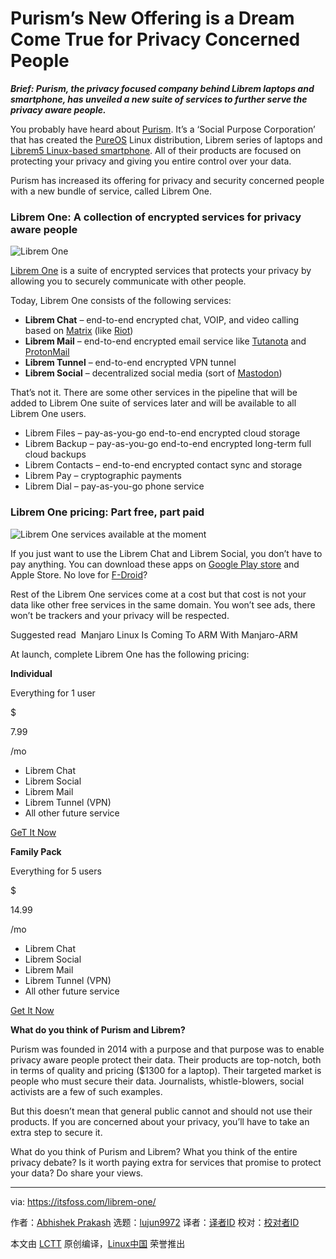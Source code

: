 [#]: collector: (lujun9972)
[#]: translator: ( )
[#]: reviewer: ( )
[#]: publisher: ( )
[#]: url: ( )
[#]: subject: (Purism’s New Offering is a Dream Come True for Privacy Concerned People)
[#]: via: (https://itsfoss.com/librem-one/)
[#]: author: (Abhishek Prakash https://itsfoss.com/author/abhishek/)

Purism’s New Offering is a Dream Come True for Privacy Concerned People
======

_**Brief: Purism, the privacy focused company behind Librem laptops and smartphone, has unveiled a new suite of services to further serve the privacy aware people.**_

You probably have heard about [Purism][1]. It’s a ‘Social Purpose Corporation’ that has created the [PureOS][2] Linux distribution, Librem series of laptops and [Librem5 Linux-based smartphone][3]. All of their products are focused on protecting your privacy and giving you entire control over your data.

Purism has increased its offering for privacy and security concerned people with a new bundle of service, called Librem One.

### Librem One: A collection of encrypted services for privacy aware people

![Librem One][4]

[Librem One][5] is a suite of encrypted services that protects your privacy by allowing you to securely communicate with other people.

Today, Librem One consists of the following services:

  * **Librem Chat** – end-to-end encrypted chat, VOIP, and video calling based on [Matrix][6] (like [Riot][7])
  * **Librem Mail** – end-to-end encrypted email service like [Tutanota][8] and [ProtonMail][9]
  * **Librem Tunnel** – end-to-end encrypted VPN tunnel
  * **Librem Social** – decentralized social media (sort of [Mastodon][10])



That’s not it. There are some other services in the pipeline that will be added to Librem One suite of services later and will be available to all Librem One users.

  * Librem Files – pay-as-you-go end-to-end encrypted cloud storage
  * Librem Backup – pay-as-you-go end-to-end encrypted long-term full cloud backups
  * Librem Contacts – end-to-end encrypted contact sync and storage
  * Librem Pay – cryptographic payments
  * Librem Dial – pay-as-you-go phone service



### Librem One pricing: Part free, part paid

![Librem One services available at the moment][11]

If you just want to use the Librem Chat and Librem Social, you don’t have to pay anything. You can download these apps on [Google Play store][12] and Apple Store. No love for [F-Droid][13]?

Rest of the Librem One services come at a cost but that cost is not your data like other free services in the same domain. You won’t see ads, there won’t be trackers and your privacy will be respected.

[][14]

Suggested read  Manjaro Linux Is Coming To ARM With Manjaro-ARM

At launch, complete Librem One has the following pricing:

**Individual**

Everything for 1 user

$

7.99

/mo

  * Librem Chat
  * Librem Social
  * Librem Mail
  * Librem Tunnel (VPN)
  * All other future service



[GeT It Now][5]

**Family Pack**

Everything for 5 users

$

14.99

/mo

  * Librem Chat
  * Librem Social
  * Librem Mail
  * Librem Tunnel (VPN)
  * All other future service



[Get It Now][5]

**What do you think of Purism and Librem?**

Purism was founded in 2014 with a purpose and that purpose was to enable privacy aware people protect their data. Their products are top-notch, both in terms of quality and pricing ($1300 for a laptop). Their targeted market is people who must secure their data. Journalists, whistle-blowers, social activists are a few of such examples.

But this doesn’t mean that general public cannot and should not use their products. If you are concerned about your privacy, you’ll have to take an extra step to secure it.

What do you think of Purism and Librem? What you think of the entire privacy debate? Is it worth paying extra for services that promise to protect your data? Do share your views.

--------------------------------------------------------------------------------

via: https://itsfoss.com/librem-one/

作者：[Abhishek Prakash][a]
选题：[lujun9972][b]
译者：[译者ID](https://github.com/译者ID)
校对：[校对者ID](https://github.com/校对者ID)

本文由 [LCTT](https://github.com/LCTT/TranslateProject) 原创编译，[Linux中国](https://linux.cn/) 荣誉推出

[a]: https://itsfoss.com/author/abhishek/
[b]: https://github.com/lujun9972
[1]: https://puri.sm/
[2]: https://www.pureos.net/
[3]: https://itsfoss.com/librem-linux-phone/
[4]: https://i0.wp.com/itsfoss.com/wp-content/uploads/2019/05/Librem-One.jpg?resize=800%2C450&ssl=1
[5]: https://librem.one/
[6]: https://matrix.org/
[7]: https://itsfoss.com/riot-desktop/
[8]: https://itsfoss.com/tutanota-review/
[9]: https://itsfoss.com/protonmail/
[10]: https://itsfoss.com/mastodon-open-source-alternative-twitter/
[11]: https://i0.wp.com/itsfoss.com/wp-content/uploads/2019/05/librem-services.jpg?ssl=1
[12]: https://play.google.com/store/apps/developer?id=Purism+SPC
[13]: https://f-droid.org/en/
[14]: https://itsfoss.com/manjaro-linux-arm/

